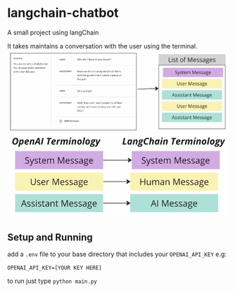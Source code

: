 # langchain-chatbot

A small project using langChain

It takes maintains a conversation with the user using the terminal.
![List of Messages start with a System Message, then a sequence of User, Assistant Messages exchanged](architecture.png)
![Terminology mapping from OpenAI roles to LangChain roles](terminologyMapping.png)

## Setup and Running

add a `.env` file to your base directory that includes your `OPENAI_API_KEY` e.g:

```
OPENAI_API_KEY=[YOUR KEY HERE]
```

to run just type `python main.py`
